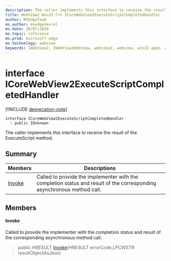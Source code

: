 ```yaml
---
description: The caller implements this interface to receive the result of the ExecuteScript method.
title: WebView2 Win32 C++ ICoreWebView2ExecuteScriptCompletedHandler
author: MSEdgeTeam
ms.author: msedgedevrel
ms.date: 10/07/2020
ms.topic: reference
ms.prod: microsoft-edge
ms.technology: webview
keywords: IWebView2, IWebView2WebView, webview2, webview, win32 apps, win32, edge, ICoreWebView2, ICoreWebView2Host, browser control, edge html
---
```


# interface ICoreWebView2ExecuteScriptCompletedHandler 

[!INCLUDE [deprecation-note](../includes/deprecation-note.md)]

```
interface ICoreWebView2ExecuteScriptCompletedHandler
  : public IUnknown
```

The caller implements this interface to receive the result of the ExecuteScript method.

## Summary

 Members                        | Descriptions
--------------------------------|---------------------------------------------
[Invoke](#invoke) | Called to provide the implementer with the completion status and result of the corresponding asynchronous method call.

## Members

#### Invoke 

Called to provide the implementer with the completion status and result of the corresponding asynchronous method call.

> public HRESULT [Invoke](#invoke)(HRESULT errorCode,LPCWSTR resultObjectAsJson)

